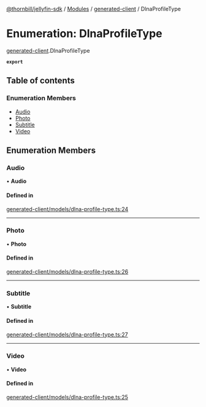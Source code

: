 [@thornbill/jellyfin-sdk](../README.md) / [Modules](../modules.md) / [generated-client](../modules/generated_client.md) / DlnaProfileType

# Enumeration: DlnaProfileType

[generated-client](../modules/generated_client.md).DlnaProfileType

**`export`**

## Table of contents

### Enumeration Members

- [Audio](generated_client.DlnaProfileType.md#audio)
- [Photo](generated_client.DlnaProfileType.md#photo)
- [Subtitle](generated_client.DlnaProfileType.md#subtitle)
- [Video](generated_client.DlnaProfileType.md#video)

## Enumeration Members

### Audio

• **Audio**

#### Defined in

[generated-client/models/dlna-profile-type.ts:24](https://github.com/jellyfin/jellyfin-sdk-typescript/blob/7402732/src/generated-client/models/dlna-profile-type.ts#L24)

___

### Photo

• **Photo**

#### Defined in

[generated-client/models/dlna-profile-type.ts:26](https://github.com/jellyfin/jellyfin-sdk-typescript/blob/7402732/src/generated-client/models/dlna-profile-type.ts#L26)

___

### Subtitle

• **Subtitle**

#### Defined in

[generated-client/models/dlna-profile-type.ts:27](https://github.com/jellyfin/jellyfin-sdk-typescript/blob/7402732/src/generated-client/models/dlna-profile-type.ts#L27)

___

### Video

• **Video**

#### Defined in

[generated-client/models/dlna-profile-type.ts:25](https://github.com/jellyfin/jellyfin-sdk-typescript/blob/7402732/src/generated-client/models/dlna-profile-type.ts#L25)
